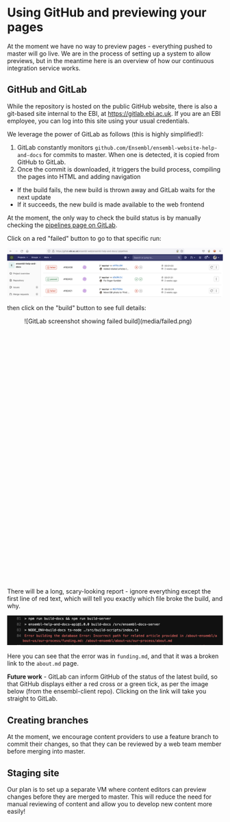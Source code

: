 # Using GitHub and previewing your pages

At the moment we have no way to preview pages - everything pushed to master will go live. We are in the process of setting up a system to allow previews, but in the meantime here is an overview of how our continuous integration service works.

## GitHub and GitLab

While the repository is hosted on the public GitHub website, there is also a git-based site internal to the EBI, at https://gitlab.ebi.ac.uk. If you are an EBI employee, you can log into this site using your usual credentials.

We leverage the power of GitLab as follows (this is highly simplified!):

1. GitLab constantly monitors `github.com/Ensembl/ensembl-website-help-and-docs` for commits to master. When one is detected, it is copied from GitHub to GitLab.
1. Once the commit is downloaded, it triggers the build process, compiling the pages into HTML and adding navigation
  - If the build fails, the new build is thrown away and GitLab waits for the next update
  - If it succeeds, the new build is made available to the web frontend

At the moment, the only way to check the build status is by manually checking the [pipelines page on GitLab](https://gitlab.ebi.ac.uk/ensembl-web/ensembl-help-and-docs/-/pipelines).

Click on a red "failed" button to go to that specific run:

![GitLab screenshot showing list of builds](media/builds.png)

then click on the "build" button to see full details:

<figure style="width:1014px;height:616px">
![GitLab screenshot showing failed build](media/failed.png)
</figure>

There will be a long, scary-looking report - ignore everything except the first line of red text, which will tell you exactly which file broke the build, and why.

![GitLab screenshot showing error report](media/errors.png)

Here you can see that the error was in `funding.md`, and that it was a broken link to the `about.md` page.

**Future work** - GitLab can inform GitHub of the status of the latest build, so that GitHub displays either a red cross or a green tick, as per the image below (from the ensembl-client repo). Clicking on the link will take you straight to GitLab.

## Creating branches

At the moment, we encourage content providers to use a feature branch to commit their changes, so that they can be reviewed by a web team member before merging into master.

## Staging site

Our plan is to set up a separate VM where content editors can preview changes before they are merged to master. This will reduce the need for manual reviewing of content and allow you to develop new content more easily!
